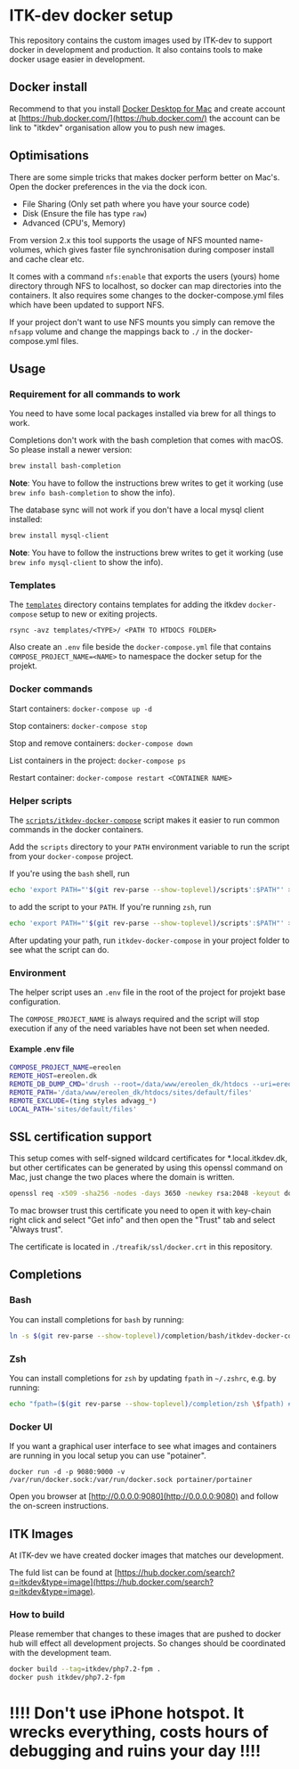 # ITK-dev docker setup

This repository contains the custom images used by ITK-dev to support docker in
development and production. It also contains tools to make docker usage easier
in development.

## Docker install

Recommend to that you install [Docker Desktop for
Mac](https://docs.docker.com/docker-for-mac/install/) and create account at
[https://hub.docker.com/](https://hub.docker.com/) the account can be link to
"itkdev" organisation allow you to push new images.

## Optimisations

There are some simple tricks that makes docker perform better on Mac's. Open the
docker preferences in the via the dock icon.

* File Sharing (Only set path where you have your source code)
* Disk (Ensure the file has type `raw`)
* Advanced (CPU's, Memory)

From version 2.x this tool supports the usage of NFS mounted name-volumes, which
gives faster file synchronisation during composer install and cache clear etc.

It comes with a command `nfs:enable` that exports the users (yours) home directory
through NFS to localhost, so docker can map directories into the containers. It also 
requires some changes to the docker-compose.yml files which have been updated
to support NFS.

If your project don't want to use NFS mounts you simply can remove the `nfsapp`
volume and change the mappings back to `./` in the docker-compose.yml files.

## Usage

### Requirement for all commands to work

You need to have some local packages installed via brew for all things to work.

Completions don't work with the bash completion that comes with macOS. So please
install a newer version:

```sh
brew install bash-completion
```

__Note__: You have to follow the instructions brew writes to get it working (use
`brew info bash-completion` to show the info).

The database sync will not work if you don't have a local mysql client installed:

```sh
brew install mysql-client
```

__Note__: You have to follow the instructions brew writes to get it working (use
`brew info mysql-client` to show the info).

### Templates

The [`templates`](templates/) directory contains templates for adding
the itkdev `docker-compose` setup to new or exiting projects.

`rsync -avz templates/<TYPE>/ <PATH TO HTDOCS FOLDER>`

Also create an `.env` file beside the `docker-compose.yml` file that contains
`COMPOSE_PROJECT_NAME=<NAME>` to namespace the docker setup for the projekt.

### Docker commands

Start containers: `docker-compose up -d`

Stop containers: `docker-compose stop`

Stop and remove containers: `docker-compose down`

List containers in the project: `docker-compose ps`

Restart container: `docker-compose restart <CONTAINER NAME>`

### Helper scripts

The [`scripts/itkdev-docker-compose`](scripts/itkdev-docker-compose)
script makes it easier to run common commands in the docker
containers.

Add the `scripts` directory to your `PATH` environment variable to run
the script from your `docker-compose` project.

If you're using the `bash` shell, run

```sh
echo 'export PATH="'$(git rev-parse --show-toplevel)/scripts':$PATH"' >> ~/.bashrc
```

to add the script to your `PATH`. If you're running `zsh`, run

```sh
echo 'export PATH="'$(git rev-parse --show-toplevel)/scripts':$PATH"' >> ~/.zshrc
```

After updating your path, run `itkdev-docker-compose` in your project folder to
see what the script can do.

### Environment

The helper script uses an `.env` file in the root of the project for projekt
base configuration.

The `COMPOSE_PROJECT_NAME` is always required and the script will stop execution
if any of the need variables have not been set when needed.

#### Example .env file

```sh
COMPOSE_PROJECT_NAME=ereolen
REMOTE_HOST=ereolen.dk
REMOTE_DB_DUMP_CMD='drush --root=/data/www/ereolen_dk/htdocs --uri=ereolen.dk sql-dump'
REMOTE_PATH='/data/www/ereolen_dk/htdocs/sites/default/files'
REMOTE_EXCLUDE=(ting styles advagg_*)
LOCAL_PATH='sites/default/files'
```

## SSL certification support

This setup comes with self-signed wildcard certificates for *.local.itkdev.dk, but other certificates can be generated by using this openssl command on Mac, just change the two places where the domain is written.

```sh
openssl req -x509 -sha256 -nodes -days 3650 -newkey rsa:2048 -keyout docker.key -out docker.crt -subj "/CN=*.local.itkdev.dk" -reqexts SAN -extensions SAN -config <(cat /usr/local/etc/openssl/openssl.cnf <(printf '[SAN]\nsubjectAltName=DNS:*.local.itkdev.dk'))
```

To mac browser trust this certificate you need to open it with key-chain right click and select "Get info" and then open the "Trust" tab and select "Always trust".

The certificate is located in `./treafik/ssl/docker.crt` in this repository.

## Completions

### Bash

You can install completions for `bash` by running:

```sh
ln -s $(git rev-parse --show-toplevel)/completion/bash/itkdev-docker-compose-completion.bash $(brew --prefix)/etc/bash_completion.d/itkdev-docker-compose
```

### Zsh

You can install completions for `zsh` by updating `fpath` in `~/.zshrc`, e.g. by running:

```sh
echo "fpath=($(git rev-parse --show-toplevel)/completion/zsh \$fpath) # itkdev-docker " >> ~/.zshrc
```

### Docker UI

If you want a graphical user interface to see what images and containers are
running in you local setup you can use "potainer".

`docker run -d -p 9080:9000 -v /var/run/docker.sock:/var/run/docker.sock portainer/portainer`

Open you browser at [http://0.0.0.0:9080](http://0.0.0.0:9080) and follow the
on-screen instructions.

## ITK Images

At ITK-dev we have created docker images that matches our development.

The fuld list can be found at
[https://hub.docker.com/search?q=itkdev&type=image](https://hub.docker.com/search?q=itkdev&type=image).

### How to build

Please remember that changes to these images that are pushed to docker hub will
effect all development projects. So changes should be coordinated with the
development team.

```sh
docker build --tag=itkdev/php7.2-fpm .
docker push itkdev/php7.2-fpm
```

# !!!! Don't use iPhone hotspot. It wrecks everything, costs hours of debugging and ruins your day !!!!
